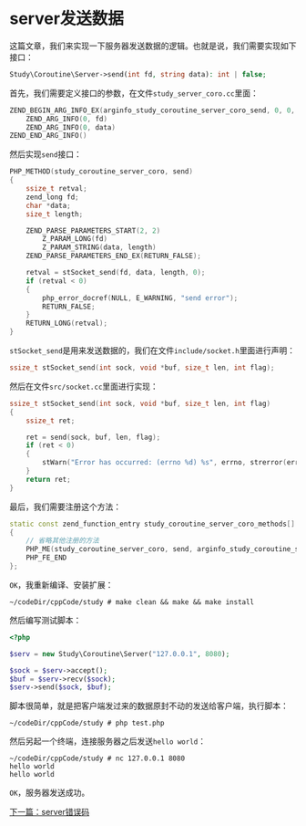 # server发送数据

这篇文章，我们来实现一下服务器发送数据的逻辑。也就是说，我们需要实现如下接口：

```php
Study\Coroutine\Server->send(int fd, string data): int | false;
```

首先，我们需要定义接口的参数，在文件`study_server_coro.cc`里面：

```cpp
ZEND_BEGIN_ARG_INFO_EX(arginfo_study_coroutine_server_coro_send, 0, 0, 2)
    ZEND_ARG_INFO(0, fd)
    ZEND_ARG_INFO(0, data)
ZEND_END_ARG_INFO()
```

然后实现`send`接口：

```cpp
PHP_METHOD(study_coroutine_server_coro, send)
{
    ssize_t retval;
    zend_long fd;
    char *data;
    size_t length;

    ZEND_PARSE_PARAMETERS_START(2, 2)
        Z_PARAM_LONG(fd)
        Z_PARAM_STRING(data, length)
    ZEND_PARSE_PARAMETERS_END_EX(RETURN_FALSE);

    retval = stSocket_send(fd, data, length, 0);
    if (retval < 0)
    {
        php_error_docref(NULL, E_WARNING, "send error");
        RETURN_FALSE;
    }
    RETURN_LONG(retval);
}
```

`stSocket_send`是用来发送数据的，我们在文件`include/socket.h`里面进行声明：

```cpp
ssize_t stSocket_send(int sock, void *buf, size_t len, int flag);
```

然后在文件`src/socket.cc`里面进行实现：

```cpp
ssize_t stSocket_send(int sock, void *buf, size_t len, int flag)
{
    ssize_t ret;

    ret = send(sock, buf, len, flag);
    if (ret < 0)
    {
        stWarn("Error has occurred: (errno %d) %s", errno, strerror(errno));
    }
    return ret;
}
```

最后，我们需要注册这个方法：

```cpp
static const zend_function_entry study_coroutine_server_coro_methods[] =
{
    // 省略其他注册的方法
    PHP_ME(study_coroutine_server_coro, send, arginfo_study_coroutine_server_coro_send, ZEND_ACC_PUBLIC)
    PHP_FE_END
};
```

`OK`，我重新编译、安装扩展：

```shell
~/codeDir/cppCode/study # make clean && make && make install
```

然后编写测试脚本：

```php
<?php

$serv = new Study\Coroutine\Server("127.0.0.1", 8080);

$sock = $serv->accept();
$buf = $serv->recv($sock);
$serv->send($sock, $buf);
```

脚本很简单，就是把客户端发过来的数据原封不动的发送给客户端，执行脚本：

```shell
~/codeDir/cppCode/study # php test.php 

```

然后另起一个终端，连接服务器之后发送`hello world`：

```shell
~/codeDir/cppCode/study # nc 127.0.0.1 8080
hello world
hello world
```

`OK`，服务器发送成功。

[下一篇：server错误码](./《PHP扩展开发》-协程-server错误码.md)

